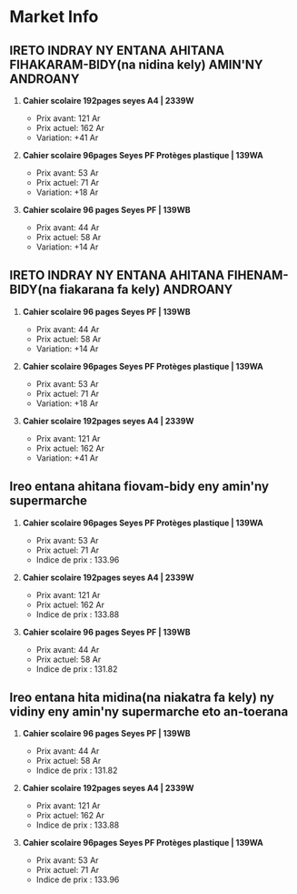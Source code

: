 # Market Info

## IRETO INDRAY NY ENTANA AHITANA FIHAKARAM-BIDY(na nidina kely) AMIN'NY ANDROANY

1. **Cahier scolaire 192pages seyes A4 | 2339W**
   - Prix avant: 121 Ar
   - Prix actuel: 162 Ar
   - Variation: +41 Ar

2. **Cahier scolaire 96pages Seyes PF Protèges plastique | 139WA**
   - Prix avant: 53 Ar
   - Prix actuel: 71 Ar
   - Variation: +18 Ar

3. **Cahier scolaire 96 pages Seyes PF | 139WB**
   - Prix avant: 44 Ar
   - Prix actuel: 58 Ar
   - Variation: +14 Ar

## IRETO INDRAY NY ENTANA AHITANA FIHENAM-BIDY(na fiakarana fa kely) ANDROANY

1. **Cahier scolaire 96 pages Seyes PF | 139WB**
   - Prix avant: 44 Ar
   - Prix actuel: 58 Ar
   - Variation: +14 Ar

2. **Cahier scolaire 96pages Seyes PF Protèges plastique | 139WA**
   - Prix avant: 53 Ar
   - Prix actuel: 71 Ar
   - Variation: +18 Ar

3. **Cahier scolaire 192pages seyes A4 | 2339W**
   - Prix avant: 121 Ar
   - Prix actuel: 162 Ar
   - Variation: +41 Ar

## Ireo entana ahitana fiovam-bidy eny amin'ny supermarche

1. **Cahier scolaire 96pages Seyes PF Protèges plastique | 139WA**
   - Prix avant: 53 Ar
   - Prix actuel: 71 Ar
   - Indice de prix : 133.96

2. **Cahier scolaire 192pages seyes A4 | 2339W**
   - Prix avant: 121 Ar
   - Prix actuel: 162 Ar
   - Indice de prix : 133.88

3. **Cahier scolaire 96 pages Seyes PF | 139WB**
   - Prix avant: 44 Ar
   - Prix actuel: 58 Ar
   - Indice de prix : 131.82

## Ireo entana hita midina(na niakatra fa kely) ny vidiny eny amin'ny supermarche eto an-toerana

1. **Cahier scolaire 96 pages Seyes PF | 139WB**
   - Prix avant: 44 Ar
   - Prix actuel: 58 Ar
   - Indice de prix : 131.82

2. **Cahier scolaire 192pages seyes A4 | 2339W**
   - Prix avant: 121 Ar
   - Prix actuel: 162 Ar
   - Indice de prix : 133.88

3. **Cahier scolaire 96pages Seyes PF Protèges plastique | 139WA**
   - Prix avant: 53 Ar
   - Prix actuel: 71 Ar
   - Indice de prix : 133.96

